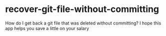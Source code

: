 # recover-git-file-without-committing
How do I get back a git file that was deleted without committing? I hope this app helps you save a little on your salary
